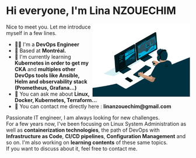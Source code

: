 
<!---
linanzouechim/linanzouechim is a ✨ special ✨ repository because its `README.md` (this file) appears on your GitHub profile.
You can click the Preview link to take a look at your changes.
--->

# Hi everyone, I'm Lina NZOUECHIM
<img align="right" alt="GIF" src="https://github.com/MozkaGit/MozkaGit/blob/main/images/code.gif" width="53%" />
<p>
Nice to meet you. Let me introduce myself in a few lines.
  <ul>
    <li>👨‍🔧 I'm a <b>DevOps Engineer</b></li>
    <li>📍 Based at <b>Montréal.</b></li>
    <li>🌱 I'm currently learning <b>Kubernetes in order to get my CKA</b> and <b>multiples other DevOps tools like Ansible, Helm and observability stack (Prometheus, Grafana...)</b></li>
    <li>💬 You can ask me about <b>Linux, Docker, Kubernetes, Terraform...</b></li>
    <li>📮 You can contact me directly here : <b>linanzouechim@gmail.com</b>

  </ul>
Passionate IT engineer, I am always looking for new challenges.
<br>For a few years now, I've been focusing on Linux System Administration as well as <b>containerization technologies</b>, the path of DevOps with <b>Infrastructure as Code</b>, <b>CI/CD pipelines</b>, <b>Configuration Management</b> and so on. I'm also working on <b>learning contents</b> of these same topics.<br>
If you want to discuss about it, feel free to contact me.
</p>

